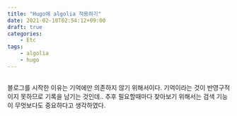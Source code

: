 ```yaml
---
title: "Hugo에 algolia 적용하기"
date: 2021-02-18T02:54:12+09:00
draft: true
categories:
    - Etc
tags:
    - algolia
    - hugo
---
```


##

블로그를 시작한 이유는 기억에만 의존하지 않기 위해서이다. 기억이라는 것이 반영구적이지 못하므로 기록을 남기는 것인데.. 추후 필요할때마다 찾아보기 위해서는 검색 기능이 무엇보다도 중요하다고 생각하였다.